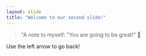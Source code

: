 ```yaml
---
layout: slide
title: "Welcome to our second slide!"
---
```

>"A note to myself: "You are going to be great!" 👑

Use the left arrow to go back!
